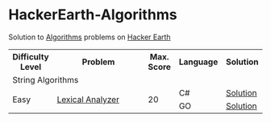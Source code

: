 # HackerEarth-Algorithms


<html>
 <head>
   <meta name="google-site-verification" content="51-SvI8HZUI-LZeTLCLZ2elSKK68KLwNvjjvbIdbtf4" />
 </head>
 <body>
 
Solution to <a href="https://www.hackerearth.com/challenges/">Algorithms</a> problems on <a href="https://www.hackerearth.com/practice/algorithms/searching/linear-search/tutorial/">Hacker Earth  </a>

<table width="100%"> 
  <tr>
    <th>Difficulty Level</th>
    <th width="50%">Problem</th>
    <th>Max. Score</th>
    <th>Language</th>
    <th>Solution</th>
  </tr>
  <tr>
    <td colspan="5" style="align:center">String Algorithms</td>
  </tr>  
  <tr>
    <td rowspan="2">Easy</td>
    <td rowspan="2"><a href="https://www.hackerearth.com/practice/algorithms/string-algorithm/basics-of-string-manipulation/practice-problems/algorithm/lexical-analyzer-3/description/">Lexical Analyzer</a></td>
    <td rowspan="2">20</td>
    <td>C#</td>
    <td><a href="https://github.com/amitverma80/HackerEarth/blob/main/LexicalAnalyzer.cs">Solution</a></td>
  </tr> 
  <tr>    
    <td>GO</td>
    <td><a href="https://github.com/amitverma80/HackerEarth/blob/main/LexicalAnalyzer.go">Solution</a></td>
  </tr> 
</table>  
<body> 
<html> 
